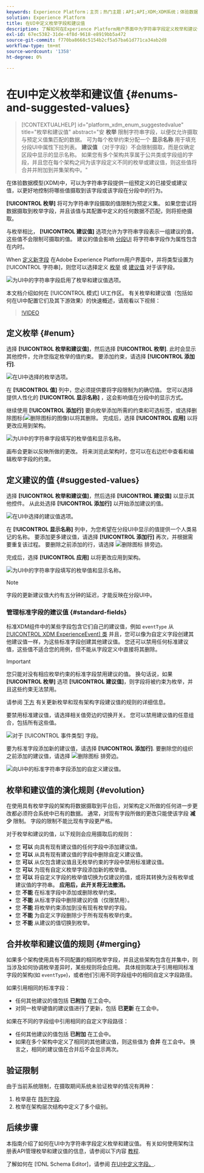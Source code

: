 ```yaml
---
keywords: Experience Platform；主页；热门主题；API;API;XDM;XDM系统；体验数据模型；数据模型；UI；工作区；枚举；字段；
solution: Experience Platform
title: 在UI中定义枚举字段和建议值
description: 了解如何在Experience Platform用户界面中为字符串字段定义枚举和建议值。
exl-id: 67ec5382-31de-4f8d-9618-e8919bb5a472
source-git-commit: f770ba8668c5154b2cf5a57ba61d771ca34ab2d8
workflow-type: tm+mt
source-wordcount: '1358'
ht-degree: 0%

---
```


# 在UI中定义枚举和建议值 {#enums-and-suggested-values}

>[!CONTEXTUALHELP]
>id="platform_xdm_enum_suggestedvalue"
>title="枚举和建议值"
>abstract="安 **枚举** 限制字符串字段，以便仅允许摄取与预定义值集匹配的数据。 可为每个枚举约束分配一个 **显示名称** 用于填充分段UI中属性下拉列表。 **建议值** （对于字段）不会限制摄取，而是仅确定区段中显示的显示名称。 如果您有多个架构共享属于公共类或字段组的字段，并且您在每个架构之间为该字段定义不同的枚举或建议值，则这些值将合并并附加到并集架构中。"

在体验数据模型(XDM)中，可以为字符串字段提供一组预定义的已接受或建议值，以更好地控制将哪些值摄取到该字段或该字段在分段中的行为。

**[!UICONTROL 枚举]** 将可为字符串字段摄取的值限制为预定义集。 如果您尝试将数据摄取到枚举字段，并且该值与其配置中定义的任何数据不匹配，则将拒绝摄取。

与枚举相比， **[!UICONTROL 建议值]** 选项允许为字符串字段表示一组建议的值，这些值不会限制可摄取的值。 建议的值会影响 [分段UI](../../../segmentation/ui/overview.md) 将字符串字段作为属性包含在内时。

When [定义新字段](./overview.md#define) 在Adobe Experience Platform用户界面中，并将类型设置为 [!UICONTROL 字符串]，则您可以选择定义 [枚举](#enum) 或 [建议值](#suggested-values) 对于该字段。

![为UI中的字符串字段启用了枚举和建议值选项。](../../images/ui/fields/enum/enum-options-selected.png)

本文档介绍如何在 [!UICONTROL 模式] UI工作区。 有关枚举和建议值（包括如何在UI中配置它们及其下游效果）的快速概述，请观看以下视频：

>[!VIDEO](https://video.tv.adobe.com/v/3409501/?quality=12&learn=on)

## 定义枚举 {#enum}

选择 **[!UICONTROL 枚举和建议值]**，然后选择 **[!UICONTROL 枚举]**. 此时会显示其他控件，允许您指定枚举的值约束。 要添加约束，请选择 **[!UICONTROL 添加行]**.

![在UI中选择的枚举选项。](../../images/ui/fields/enum/enum-add-row.png)

在 **[!UICONTROL 值]** 列中，您必须提供要将字段限制为的确切值。 您可以选择提供人性化的 **[!UICONTROL 显示名称]** ，这会影响值在分段中的显示方式。

继续使用 **[!UICONTROL 添加行]** 要向枚举添加所需的约束和可选标签，或选择删除图标(![删除图标的图像](../../images/ui/fields/enum/remove-icon.png))以将其删除。 完成后，选择 **[!UICONTROL 应用]** 以将更改应用到架构。

![为UI中的字符串字段填写的枚举值和显示名称。](../../images/ui/fields/enum/enum-confirm.png)

画布会更新以反映所做的更改。 将来浏览此架构时，您可以在右边栏中查看和编辑枚举字段的约束。

## 定义建议的值 {#suggested-values}

选择 **[!UICONTROL 枚举和建议值]**，然后选择 **[!UICONTROL 建议值]** 以显示其他控件。 从此处选择 **[!UICONTROL 添加行]** 以开始添加建议的值。

![在UI中选择的建议值选项。](../../images/ui/fields/enum/suggested-add-row.png)

在 **[!UICONTROL 显示名称]** 列中，为您希望在分段UI中显示的值提供一个人类易记的名称。 要添加更多建议值，请选择 **[!UICONTROL 添加行]** 再次，并根据需要重复该过程。 要删除之前添加的行，请选择 ![删除图标](../../images/ui/fields/enum/remove-icon.png) 排旁边。

完成后，选择 **[!UICONTROL 应用]** 以将更改应用到架构。

![为UI中的字符串字段填写的枚举值和显示名称。](../../images/ui/fields/enum/suggested-confirm.png)

>[!NOTE]
>
>字段的更新建议值大约有五分钟的延迟，才能反映在分段UI中。

### 管理标准字段的建议值 {#standard-fields}

标准XDM组件中的某些字段包含它们自己的建议值，例如 `eventType` 从 [[!UICONTROL XDM ExperienceEvent] 类](../../classes/experienceevent.md) 并且，您可以像为自定义字段创建其他建议值一样，为这些标准字段创建其他建议值。 您还可以禁用任何标准建议值，这些值不适合您的用例，但不能从字段定义中直接将其删除。

>[!IMPORTANT]
>
>您只能对没有相应枚举约束的标准字段禁用建议的值。 换句话说，如果 **[!UICONTROL 枚举]** 选项 **[!UICONTROL 建议值]**，则字段将被约束为枚举，并且这些约束无法禁用。
>
>请参阅 [下方](#evolution) 有关更新枚举和现有架构字段建议值的规则的详细信息。

要禁用标准建议值，请选择相关值旁边的切换开关。 您可以禁用建议值的任意组合，包括所有这些值。

![对于 [!UICONTROL 事件类型] 字段。](../../images/ui/fields/enum/suggested-standard.png)

要为标准字段添加新的建议值，请选择 **[!UICONTROL 添加行]**. 要删除您的组织之前添加的建议值，请选择 ![删除图标](../../images/ui/fields/enum/remove-icon.png) 排旁边。

![向UI中的标准字符串字段添加的自定义建议值。](../../images/ui/fields/enum/suggested-standard-add.png)

## 枚举和建议值的演化规则 {#evolution}

在使用具有枚举字段的架构将数据摄取到平台后，对架构定义所做的任何进一步更改都必须符合系统中已有的数据。 通常，对现有字段所做的更改只能使该字段 **减少** 限制。 字段的限制不能比现有字段更严格。

对于枚举和建议的值，以下规则会应用摄取后的规则：

* 您 **可以** 向具有现有建议值的任何字段中添加建议值。
* 您 **可以** 从具有现有建议值的字段中删除自定义建议值。
* 您 **可以** 从仅包含建议值且无枚举约束的字段中禁用标准建议值。
* 您 **可以** 为现有自定义枚举字段添加新的枚举值。
* 您 **可以** 将自定义字段的枚举值切换为仅建议的值，或将其转换为没有枚举或建议值的字符串。 **应用后，此开关将无法撤消。**
* 您 **不能** 在标准字段中添加或删除枚举约束。
* 您 **不能** 从标准字段中删除建议的值（仅限禁用）。
* 您 **不能** 将枚举约束添加到没有现有枚举的字段。
* 您 **不能** 为自定义字段删除少于所有现有枚举约束。
* 您 **不能** 从建议的值切换到枚举。

## 合并枚举和建议值的规则 {#merging}

如果多个架构使用具有不同配置的相同枚举字段，并且这些架构包含在并集中，则当涉及如何协调枚举差异时，某些规则将会应用。 具体规则取决于引用相同标准字段的架构(如 `eventType`)，或者他们引用不同字段组中的相同自定义字段路径。

如果引用相同的标准字段：

* 任何其他建议的值包括 **已附加** 在工会中。
* 对同一枚举键值的建议值进行了更新，包括 **已更新** 在工会中。

如果在不同的字段组中引用相同的自定义字段路径：

* 任何其他建议的值包括 **已附加** 在工会中。
* 如果在多个架构中定义了相同的其他建议值，则这些值为 **合并** 在工会中。 换言之，相同的建议值在合并后不会显示两次。

## 验证限制

由于当前系统限制，在摄取期间系统未验证枚举的情况有两种：

1. 枚举是在 [阵列字段](./array.md).
1. 枚举在架构层次结构中定义了多个级别。

## 后续步骤

本指南介绍了如何在UI中为字符串字段定义枚举和建议值。 有关如何使用架构注册表API管理枚举和建议值的信息，请参阅以下内容 [教程](../../tutorials/suggested-values.md).

了解如何在 [!DNL Schema Editor]，请参阅 [在UI中定义字段。](./overview.md#special).

